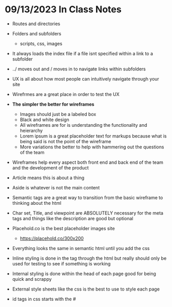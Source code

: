 # 09/13/2023 In Class Notes

- Routes and directories 
- Folders and subfolders
    - scripts, css, images
- It always loads the index file if a file isnt specified within a link to a subfolder 
- ../ moves out and / moves in to navigate links within subfolders 

- UX is all about how most people can intuitively navigate through your site 
- Wirefrmes are a great place in order to test the UX 
- **The simpler the better for wireframes** 
    - Images should just be a labeled box 
    - Black and white design 
    - All wireframes are for is understanding the functionality and heierarchy 
    - Lorem ipsum is a great placeholder text for markups because what is being said is not the point of the wireframe 
    - More variations the better to help with hammering out the questions of the team
- Wireframes help every aspect both front end and back end of the team and the development of the product 
- Article means this is about a thing 
- Aside is whatever is not the main content 
- Semantic tags are a great way to transition from the basic wireframe to thinking about the html

- Char set, Title, and viewpoint are ABSOLUTELY necessary for the meta tags and things like the description are good but optional 
- Placehold.co is the best placeholder images site
    - https://placehold.co/300x200
- Everything looks the same in semantic html until you add the css

- Inline styling is done in the tag through the html but really should only be used for testing to see if something is working 
- Internal styling is done within the head of each page good for being quick and scrappy 
- External style sheets like the css is the best to use to style each page 

- id tags in css starts with the #

